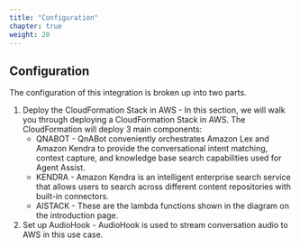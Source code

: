```yaml
---
title: "Configuration"
chapter: true
weight: 20
---
```


## Configuration
The configuration of this integration is broken up into two parts. 

1. Deploy the CloudFormation Stack in AWS - In this section, we will walk you through deploying a CloudFormation Stack in AWS. The CloudFormation will deploy 3 main components: 
    - QNABOT - QnABot conveniently orchestrates Amazon Lex and Amazon Kendra to provide the conversational intent matching, context capture, and knowledge base search capabilities used for Agent Assist.
    - KENDRA - Amazon Kendra is an intelligent enterprise search service that allows users to search across different content repositories with built-in connectors.
    - AISTACK - These are the lambda functions shown in the diagram on the introduction page. 
2. Set up AudioHook - AudioHook is used to stream conversation audio to AWS in this use case. 




